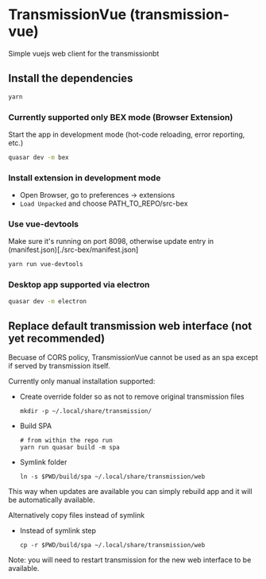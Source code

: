 # TransmissionVue (transmission-vue)

Simple vuejs web client for the transmissionbt

## Install the dependencies
```bash
yarn
```

### Currently supported only BEX mode (Browser Extension)

Start the app in development mode (hot-code reloading, error reporting, etc.)

```bash
quasar dev -m bex
```

### Install extension in development mode
 - Open Browser, go to preferences -> extensions
 - `Load Unpacked` and choose PATH_TO_REPO/src-bex

### Use vue-devtools

Make sure it's running on port 8098, otherwise update entry in
(manifest.json)[./src-bex/manifest.json]

```bash
yarn run vue-devtools
```

### Desktop app supported via electron

```bash
quasar dev -m electron
```

Replace default transmission web interface (not yet recommended)
----------------------------------------------------------------

Becuase of CORS policy, TransmissionVue cannot be used as an spa except if
served by transmission itself.

Currently only manual installation supported:

- Create override folder so as not to remove original transmission files
  ```console
  mkdir -p ~/.local/share/transmission/
  ```
- Build SPA
  ```console
  # from within the repo run
  yarn run quasar build -m spa
  ```
- Symlink folder
  ```console
  ln -s $PWD/build/spa ~/.local/share/transmission/web
  ```
This way when updates are available you can simply rebuild app and it will be
automatically available.

Alternatively copy files instead of symlink
- Instead of symlink step
  ```console
  cp -r $PWD/build/spa ~/.local/share/transmission/web
  ```

Note: you will need to restart transmission for the new web interface to be
available.


<!-- TODO: add proper wiki -->
